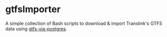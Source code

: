 # gtfsImporter
A simple collection of Bash scripts to download & import Translink's GTFS data using [gtfs-via-postgres](https://github.com/public-transport/gtfs-via-postgres).
